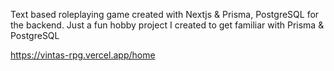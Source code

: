 Text based roleplaying game created with Nextjs & Prisma, PostgreSQL for the backend.
Just a fun hobby project I created to get familiar with Prisma & PostgreSQL

https://vintas-rpg.vercel.app/home
